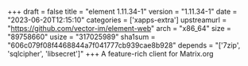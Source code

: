 +++
draft = false
title = "element 1.11.34-1"
version = "1.11.34-1"
date = "2023-06-20T12:15:10"
categories = ['xapps-extra']
upstreamurl = "https://github.com/vector-im/element-web"
arch = "x86_64"
size = "89758660"
usize = "317025989"
sha1sum = "606c079f08f4468844a7f041777cb939cae8b928"
depends = "['7zip', 'sqlcipher', 'libsecret']"
+++
A feature-rich client for Matrix.org